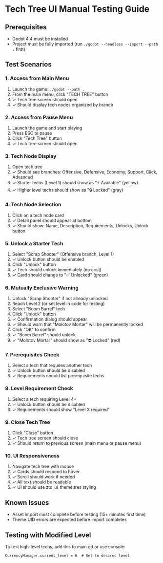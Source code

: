 # Tech Tree UI Manual Testing Guide

## Prerequisites
- Godot 4.4 must be installed
- Project must be fully imported (run `./godot --headless --import --path .` first)

## Test Scenarios

### 1. Access from Main Menu
1. Launch the game: `./godot --path .`
2. From the main menu, click "TECH TREE" button
3. ✓ Tech tree screen should open
4. ✓ Should display tech nodes organized by branch

### 2. Access from Pause Menu
1. Launch the game and start playing
2. Press ESC to pause
3. Click "Tech Tree" button
4. ✓ Tech tree screen should open

### 3. Tech Node Display
1. Open tech tree
2. ✓ Should see branches: Offensive, Defensive, Economy, Support, Click, Advanced
3. ✓ Starter techs (Level 1) should show as "⚡ Available" (yellow)
4. ✓ Higher level techs should show as "🔒 Locked" (gray)

### 4. Tech Node Selection
1. Click on a tech node card
2. ✓ Detail panel should appear at bottom
3. ✓ Should show: Name, Description, Requirements, Unlocks, Unlock button

### 5. Unlock a Starter Tech
1. Select "Scrap Shooter" (Offensive branch, Level 1)
2. ✓ Unlock button should be enabled
3. Click "Unlock" button
4. ✓ Tech should unlock immediately (no cost)
5. ✓ Card should change to "✅ Unlocked" (green)

### 6. Mutually Exclusive Warning
1. Unlock "Scrap Shooter" if not already unlocked
2. Reach Level 2 (or set level in code for testing)
3. Select "Boom Barrel" tech
4. Click "Unlock" button
5. ✓ Confirmation dialog should appear
6. ✓ Should warn that "Molotov Mortar" will be permanently locked
7. Click "OK" to confirm
8. ✓ "Boom Barrel" should unlock
9. ✓ "Molotov Mortar" should show as "⛔ Locked" (red)

### 7. Prerequisites Check
1. Select a tech that requires another tech
2. ✓ Unlock button should be disabled
3. ✓ Requirements should list prerequisite techs

### 8. Level Requirement Check
1. Select a tech requiring Level 4+
2. ✓ Unlock button should be disabled
3. ✓ Requirements should show "Level X required"

### 9. Close Tech Tree
1. Click "Close" button
2. ✓ Tech tree screen should close
3. ✓ Should return to previous screen (main menu or pause menu)

### 10. UI Responsiveness
1. Navigate tech tree with mouse
2. ✓ Cards should respond to hover
3. ✓ Scroll should work if needed
4. ✓ All text should be readable
5. ✓ UI should use ztd_ui_theme.tres styling

## Known Issues
- Asset import must complete before testing (15+ minutes first time)
- Theme UID errors are expected before import completes

## Testing with Modified Level
To test high-level techs, add this to main.gd or use console:
```gdscript
CurrencyManager.current_level = 6  # Set to desired level
```
